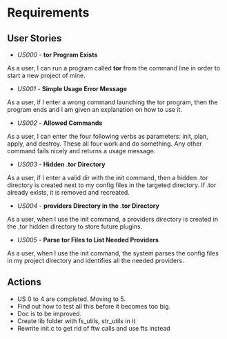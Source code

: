 # Requirements
## User Stories
- *US000* - **tor Program Exists**
  
As a user, I can run a program called **tor** from the command line in order to start a new project of mine.

- *US001* - **Simple Usage Error Message**

As a user, if I enter a wrong command launching the tor program, then the program ends and I am given an explanation on how to use it.

- *US002* - **Allowed Commands**

As a user, I can enter the four following verbs as parameters: init, plan, apply, and destroy. These all four work and do something. Any other command fails nicely and returns a usage message.

- *US003* - **Hidden .tor Directory**

As a user, if I enter a valid dir with the init command, then a hidden .tor directory is created next to my config files in the targeted directory. If .tor already exists, it is removed and recreated.

- *US004* - **providers Directory in the .tor Directory**

As a user, when I use the init command, a providers directory is created in the .tor hidden directory to store future plugins.

- *US005* - **Parse tor Files to List Needed Providers**

As a user, when I use the init command, the system parses the config files in my project directory and identifies all the needed providers.



## Actions

- US 0 to 4 are completed. Moving to 5.
- Find out how to test all this before it becomes too big.
- Doc is to be improved.
- Create lib folder with fs_utils, str_utils in it
- Rewrite init.c to get rid of ftw calls and use fts instead


